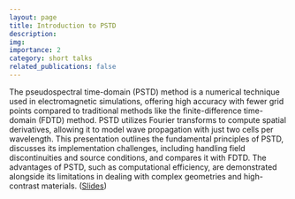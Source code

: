 ```yaml
---
layout: page
title: Introduction to PSTD
description:  
img: 
importance: 2
category: short talks
related_publications: false
---
```


The pseudospectral time-domain (PSTD) method is a numerical technique used in electromagnetic simulations, offering high accuracy with fewer grid points compared to traditional methods like the finite-difference time-domain (FDTD) method. PSTD utilizes Fourier transforms to compute spatial derivatives, allowing it to model wave propagation with just two cells per wavelength. This presentation outlines the fundamental principles of PSTD, discusses its implementation challenges, including handling field discontinuities and source conditions, and compares it with FDTD. The advantages of PSTD, such as computational efficiency, are demonstrated alongside its limitations in dealing with complex geometries and high-contrast materials. ([Slides](http://jake-w-liu.github.io/assets/pdf/intro_pstd.pdf))
